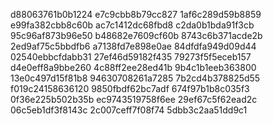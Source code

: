 d88063761b0b1224
e7c9cbb8b79cc827
1af6c289d59b8859
e99fa382cbb8c60b
ac7c1412dc68fbd8
c2da0b1bda91f3cb
95c96af873b96e50
b48682e7609cf60b
8743c6b371acde2b
2ed9af75c5bbdfb6
a7138fd7e898e0ae
84dfdfa949d09d44
02540ebbcfdabb31
27ef46d59182f435
79273f5f5eceb157
d4e0eff8a9bbe260
4c88ff2ee28ed41b
9b4c1b1eeb363800
13e0c497d15f81b8
94630708261a7285
7b2cd4b378825d55
f019c24158636120
9850fbdf62bc7adf
674f97b1b8c035f3
0f36e225b502b35b
ec9743519758f6ee
29ef67c5f62ead2c
06c5eb1df3f8143c
2c007ceff7f08f74
5dbb3c2aa51dd9c1
